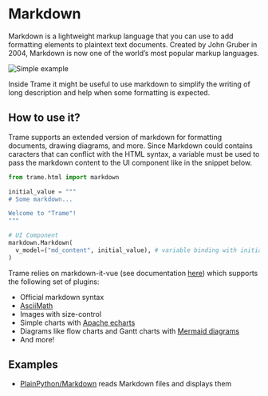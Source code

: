 # Markdown

Markdown is a lightweight markup language that you can use to add formatting elements to plaintext text documents. Created by John Gruber in 2004, Markdown is now one of the world’s most popular markup languages.

![Simple example](/trame/images/module-markdown.jpg)

Inside Trame it might be useful to use markdown to simplify the writing of long description and help when some formatting is expected.

## How to use it?

Trame supports an extended version of markdown for formatting documents, drawing diagrams, and more. Since Markdown could contains caracters that can conflict with the HTML syntax, a variable must be used to pass the markdown content to the UI component like in the snippet below.

```python
from trame.html import markdown

initial_value = """
# Some markdown...

Welcome to "Trame"!
"""

# UI Component
markdown.Markdown(
  v_model=("md_content", initial_value), # variable binding with initial value
)
```

Trame relies on markdown-it-vue (see documentation [here](http://www.aqcoder.com/markdown)) which supports the following set of plugins:
- Official markdown syntax
- [AsciiMath](http://asciimath.org/)
- Images with size-control
- Simple charts with [Apache echarts](https://echarts.apache.org/examples/en/index.html)
- Diagrams like flow charts and Gantt charts with [Mermaid diagrams](https://mermaid.live)
- And more!

## Examples

- [PlainPython/Markdown](https://github.com/Kitware/trame/blob/master/examples/PlainPython/Markdown/Simple.py) reads Markdown files and displays them
